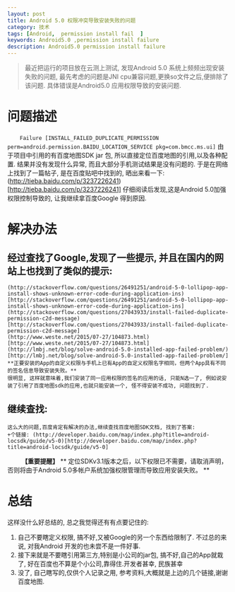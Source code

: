 ```yaml
---
layout: post
title: Android 5.0 权限冲突导致安装失败的问题
category: 技术
tags: [Android,  permission install fail  ]
keywords: Android5.0 ,permission install failure
description: Android5.0 permission install failure
---
```


> 最近把运行的项目放在云测上测试, 发现Android 5.0 系统上频频出现安装失败的问题, 最先考虑的问题是JNI cpu兼容问题,更换so文件之后,便排除了该问题. 具体错误是Android5.0 应用权限导致的安装问题.

# 问题描述

　　``` Failure [INSTALL_FAILED_DUPLICATE_PERMISSION perm=android.permission.BAIDU_LOCATION_SERVICE pkg=com.bmcc.ms.ui] ```
由于项目中引用的有百度地图SDK jar 包, 所以直接定位百度地图的引用,以及各种配置. 结果并没有发现什么异常, 而且大部分手机测试结果是没有问题的.
于是在网络上找到了一篇帖子, 是在百度贴吧中找到的, 晒出来看一下:(http://tieba.baidu.com/p/3237226241)[http://tieba.baidu.com/p/3237226241]
仔细阅读后发现,这是Android 5.0加强权限控制导致的, 让我继续拿百度Google 得到原因. 

# 解决办法
 ## 经过查找了Google,发现了一些提示, 并且在国内的网站上也找到了类似的提示:
	(http://stackoverflow.com/questions/26491251/android-5-0-lollipop-app-install-shows-unknown-error-code-during-application-ins)[http://stackoverflow.com/questions/26491251/android-5-0-lollipop-app-install-shows-unknown-error-code-during-application-ins]
	(http://stackoverflow.com/questions/27043933/install-failed-duplicate-permission-c2d-message)[http://stackoverflow.com/questions/27043933/install-failed-duplicate-permission-c2d-message]
	(http://www.weste.net/2015/07-27/104873.html)[http://www.weste.net/2015/07-27/104873.html]
	(http://lmbj.net/blog/solve-android-5.0-installed-app-failed-problem/)[http://lmbj.net/blog/solve-android-5.0-installed-app-failed-problem/]
	**正要安装的App的自定义权限与手机上已有App的自定义权限名字相同，但两个App具有不同的签名信息导致安装失败。**
	很明显, 这样就意味着,我们安装了同一应用权限的签名的应用的话, 只能N选一了, 例如说安装了引用了百度地图sdk的应用,也就只能安装一个, 怪不得安装不成功, 问题找到了. 
 ## 继续查找:
	这么大的问题,百度肯定有解决的办法,继续查找百度地图SDK文档, 找到了答案:
	+个链接: (http://developer.baidu.com/map/index.php?title=android-locsdk/guide/v5-0)[http://developer.baidu.com/map/index.php?title=android-locsdk/guide/v5-0]
　　	**【重要提醒】**
	** 定位SDKv3.1版本之后，以下权限已不需要，请取消声明，否则将由于Android 5.0多帐户系统加强权限管理而导致应用安装失败。 <uses-permission android:name="android.permission.BAIDU_LOCATION_SERVICE"></uses-permission>**

# 总结

 这样没什么好总结的, 总之我觉得还有有点要记住的:
 1. 自己不要瞎定义权限, 搞不好,又被Google的另一个东西给限制了. 不过总的来说, 对我Android 开发的也未尝不是一件好事.
 2. 接下来就是不要瞎引用第三方,特别是小公司的jar包, 搞不好,自己的App就栽了, 好在百度也不算是个小公司,靠得住.开发者甚幸, 民族甚幸
 3. 没了, 自己瞎写的,仅供个人记录之用, 参考资料,大概就是上边的几个链接,谢谢百度地图. 




